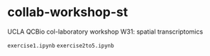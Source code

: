 # collab-workshop-st
UCLA QCBio col-laboratory workshop W31: spatial transcriptomics

`exercise1.ipynb`
`exercise2to5.ipynb`

